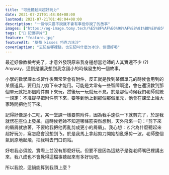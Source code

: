 ```yaml
---
title: "可是聽起來超好玩ㄉ"
date: 2021-07-21T01:48:04+08:00
lastmod: 2021-07-21T01:48:04+08:00
description: "一個你只要不說就不會有事但你說了的故事"
images: ["https://og-image.tomy.tech/%E5%8F%AF%E6%98%AF%E8%81%BD%E8%B5%B7%E4%BE%86%E8%B6%85%E5%A5%BD%E7%8E%A9%E3%84%89.png?theme=dracula&md=1&fontSize=150px&images=https%3A%2F%2Ftomy.me%2Ftomy-circle-white.png"]
tags: ["🧩 記憶碎片"]
feature: "feature.jpg"
featureAlt: "草莓 kisses 巧克力冰沙"
coverCaption: "忘記在哪裡點，也忘記叫什麼ㄉ冰沙，但很好喝"
---
```


最近好像教檢考完了，才意外發現原來我身邊想當老師的人其實還不少 (?) Anyway，這倒是讓我想到我念國小的時候發生的一個故事。

小學的數學課本或習作後面常常會有附件，反正就是教到某個單元的時候會用到的某個道具，要用剪刀剪下來才能用。可能是太常有一些智障啊達，會在還沒教到那個單元就把那個附件剪下來玩，然後玩一玩就玩不見。於是那個時候我們老師就統一規定：不准提早把附件剪下來，要等到他上到那個那個單元，他會在課堂上給大家時間把他剪下來。

記得好像是小二吧，某一堂課一樣要剪附件，因為我~~手速快~~一下就剪完了，於是我就愣在座位上發呆。這時候老師不知道哪條筋突然想到，天外飛來一句：「剪下來的屑屑就放著，不要給我把他再亂剪成更小的屑屑」。我心想：ㄛ穴為什麼聽起來超好玩ㄉ，窩怎麼會沒想到ㄋ。於是我馬上拿起剪刀開始胡亂爆剪一波，老師整個氣到原地起飛，把我叫去門口罰站。

好啦我必須說，實際上並沒有那麼好玩。但要不是因為這點子是從老師嘴巴裡講出來，我八成也不會覺得這檔事聽起來有多好玩吧。

所以我說，這鍋能算到我頭上麼？
